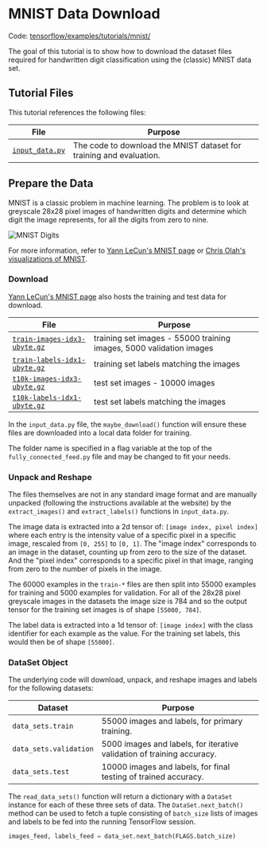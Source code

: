 # MNIST Data Download

Code: [tensorflow/examples/tutorials/mnist/](https://www.tensorflow.org/code/tensorflow/examples/tutorials/mnist/)

The goal of this tutorial is to show how to download the dataset files required
for handwritten digit classification using the (classic) MNIST data set.

## Tutorial Files

This tutorial references the following files:

File | Purpose
--- | ---
[`input_data.py`](https://www.tensorflow.org/code/tensorflow/examples/tutorials/mnist/input_data.py) | The code to download the MNIST dataset for training and evaluation.

## Prepare the Data

MNIST is a classic problem in machine learning. The problem is to look at
greyscale 28x28 pixel images of handwritten digits and determine which digit
the image represents, for all the digits from zero to nine.

![MNIST Digits](../../../images/mnist_digits.png "MNIST Digits")

For more information, refer to [Yann LeCun's MNIST page](http://yann.lecun.com/exdb/mnist/)
or [Chris Olah's visualizations of MNIST](http://colah.github.io/posts/2014-10-Visualizing-MNIST/).

### Download

[Yann LeCun's MNIST page](http://yann.lecun.com/exdb/mnist/)
also hosts the training and test data for download.

File | Purpose
--- | ---
[`train-images-idx3-ubyte.gz`](http://yann.lecun.com/exdb/mnist/train-images-idx3-ubyte.gz) | training set images - 55000 training images, 5000 validation images
[`train-labels-idx1-ubyte.gz`](http://yann.lecun.com/exdb/mnist/train-labels-idx1-ubyte.gz) | training set labels matching the images
[`t10k-images-idx3-ubyte.gz`](http://yann.lecun.com/exdb/mnist/t10k-images-idx3-ubyte.gz) | test set images - 10000 images
[`t10k-labels-idx1-ubyte.gz`](http://yann.lecun.com/exdb/mnist/t10k-labels-idx1-ubyte.gz) | test set labels matching the images

In the `input_data.py` file, the `maybe_download()` function will ensure these
files are downloaded into a local data folder for training.

The folder name is specified in a flag variable at the top of the
`fully_connected_feed.py` file and may be changed to fit your needs.

### Unpack and Reshape

The files themselves are not in any standard image format and are manually
unpacked (following the instructions available at the website) by the
`extract_images()` and `extract_labels()` functions in `input_data.py`.

The image data is extracted into a 2d tensor of: `[image index, pixel index]`
where each entry is the intensity value of a specific pixel in a specific
image, rescaled from `[0, 255]` to `[0, 1]`.  The "image index" corresponds
to an image in the dataset, counting up from zero to the size of the dataset.
And the "pixel index" corresponds to a specific pixel in that image, ranging
from zero to the number of pixels in the image.

The 60000 examples in the `train-*` files are then split into 55000 examples
for training and 5000 examples for validation. For all of the 28x28
pixel greyscale images in the datasets the image size is 784 and so the output
tensor for the training set images is of shape `[55000, 784]`.

The label data is extracted into a 1d tensor of: `[image index]`
with the class identifier for each example as the value. For the training set
labels, this would then be of shape `[55000]`.

### DataSet Object

The underlying code will download, unpack, and reshape images and labels for
the following datasets:

Dataset | Purpose
--- | ---
`data_sets.train` | 55000 images and labels, for primary training.
`data_sets.validation` | 5000 images and labels, for iterative validation of training accuracy.
`data_sets.test` | 10000 images and labels, for final testing of trained accuracy.

The `read_data_sets()` function will return a dictionary with a `DataSet`
instance for each of these three sets of data.  The `DataSet.next_batch()`
method can be used to fetch a tuple consisting of `batch_size` lists of images
and labels to be fed into the running TensorFlow session.

```python
images_feed, labels_feed = data_set.next_batch(FLAGS.batch_size)
```
